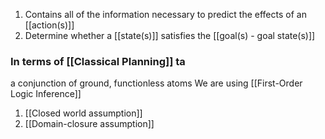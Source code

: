 1. Contains all of the information necessary to predict the effects of an [[action(s)]]
2. Determine whether a [[state(s)]] satisfies the [[goal(s) - goal state(s)]]

### In terms of  [[Classical Planning]] ta
a conjunction of ground, functionless atoms
We are using [[First-Order Logic Inference]]
1. [[Closed world assumption]]
2. [[Domain-closure assumption]]